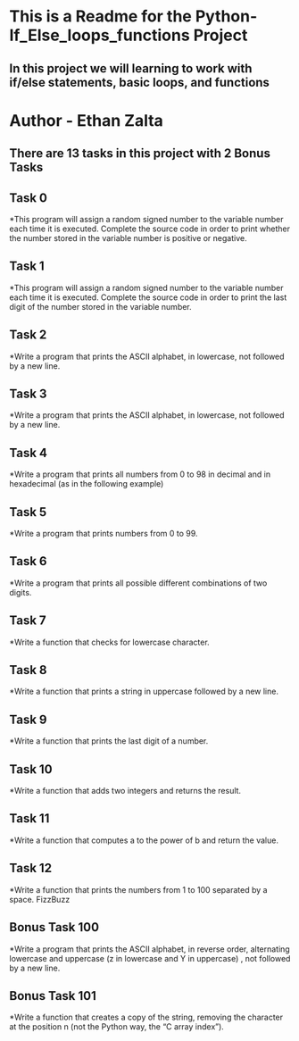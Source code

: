 # This is a Readme for the Python-If_Else_loops_functions Project
## In this project we will learning to work with if/else statements, basic loops, and functions

# Author - Ethan Zalta

## There are 13 tasks in this project with 2 Bonus Tasks


## **Task 0**
*This program will assign a random signed number to the variable number each time it is executed. Complete the source code in order to print whether the number stored in the variable number is positive or negative.

## **Task 1**
*This program will assign a random signed number to the variable number each time it is executed. Complete the source code in order to print the last digit of the number stored in the variable number.

## **Task 2**
*Write a program that prints the ASCII alphabet, in lowercase, not followed by a new line.

## **Task 3**
*Write a program that prints the ASCII alphabet, in lowercase, not followed by a new line.

## **Task 4**
*Write a program that prints all numbers from 0 to 98 in decimal and in hexadecimal (as in the following example)

## **Task 5**
*Write a program that prints numbers from 0 to 99.

## **Task 6**
*Write a program that prints all possible different combinations of two digits.

## **Task 7**
*Write a function that checks for lowercase character.

## **Task 8**
*Write a function that prints a string in uppercase followed by a new line.

## **Task 9**
*Write a function that prints the last digit of a number.

## **Task 10**
*Write a function that adds two integers and returns the result.

## **Task 11**
*Write a function that computes a to the power of b and return the value.

## **Task 12**
*Write a function that prints the numbers from 1 to 100 separated by a space. FizzBuzz

## **Bonus Task 100**
*Write a program that prints the ASCII alphabet, in reverse order, alternating lowercase and uppercase (z in lowercase and Y in uppercase) , not followed by a new line.

## **Bonus Task 101**
*Write a function that creates a copy of the string, removing the character at the position n (not the Python way, the “C array index”).
